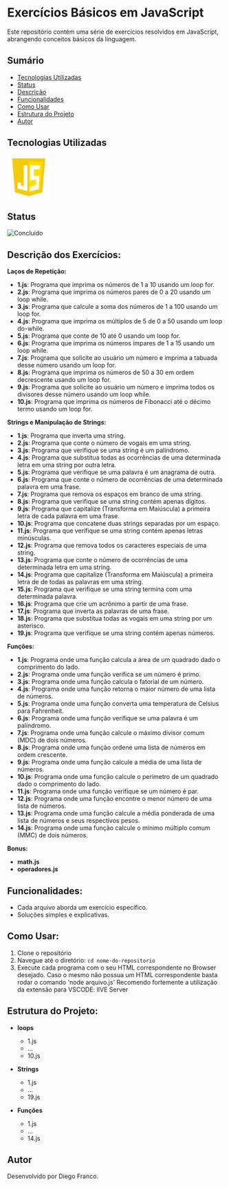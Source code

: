 # Exercícios Básicos em JavaScript

Este repositório contém uma série de exercícios resolvidos em JavaScript, abrangendo conceitos básicos da linguagem.

## Sumário

- [Tecnologias Utilizadas](#tecnologias-utilizadas)
- [Status](#status)
- [Descrição](#descrição)
- [Funcionalidades](#funcionalidades)
- [Como Usar](#como-usar)
- [Estrutura do Projeto](#estrutura-do-projeto)
- [Autor](#autor)

## Tecnologias Utilizadas

<div style="display: flex; flex-direction: row;">
  <div style="margin-right: 20px; display: flex; justify-content: flex-start;">
    <img src="img/js.png" alt="Logo JS" width="100"/>
  </div>
</div>

## Status

<!-- ![Em Desenvolvimento](http://img.shields.io/static/v1?label=STATUS&message=EM%20DESENVOLVIMENTO&color=RED&style=for-the-badge) -->

![Concluído](http://img.shields.io/static/v1?label=STATUS&message=CONCLUIDO&color=GREEN&style=for-the-badge)

## Descrição dos Exercícios:

**Laços de Repetição:**

- **1.js**: Programa que imprima os números de 1 a 10 usando um loop for.
- **2.js**: Programa que imprima os números pares de 0 a 20 usando um loop while.
- **3.js**: Programa que calcule a soma dos números de 1 a 100 usando um loop for.
- **4.js**: Programa que imprima os múltiplos de 5 de 0 a 50 usando um loop do-while.
- **5.js**: Programa que conte de 10 até 0 usando um loop for.
- **6.js**: Programa que imprima os números ímpares de 1 a 15 usando um loop while.
- **7.js**: Programa que solicite ao usuário um número e imprima a tabuada desse número usando um loop for.
- **8.js**: Programa que imprima os números de 50 a 30 em ordem decrescente usando um loop for.
- **9.js**: Programa que solicite ao usuário um número e imprima todos os divisores desse número usando um loop while.
- **10.js**: Programa que imprima os números de Fibonacci até o décimo termo usando um loop for.

**Strings e Manipulação de Strings:**

- **1.js**: Programa que inverta uma string.
- **2.js**: Programa que conte o número de vogais em uma string.
- **3.js**: Programa que verifique se uma string é um palíndromo.
- **4.js**: Programa que substitua todas as ocorrências de uma determinada letra em uma string por outra letra.
- **5.js**: Programa que verifique se uma palavra é um anagrama de outra.
- **6.js**: Programa que conte o número de ocorrências de uma determinada palavra em uma frase.
- **7.js**: Programa que remova os espaços em branco de uma string.
- **8.js**: Programa que verifique se uma string contém apenas dígitos.
- **9.js**: Programa que capitalize (Transforma em Maiúscula) a primeira letra de cada palavra em uma frase.
- **10.js**: Programa que concatene duas strings separadas por um espaço.
- **11.js**: Programa que verifique se uma string contém apenas letras minúsculas.
- **12.js**: Programa que remova todos os caracteres especiais de uma string.
- **13.js**: Programa que conte o número de ocorrências de uma determinada letra em uma string.
- **14.js**: Programa que capitalize (Transforma em Maiúscula) a primeira letra de de todas as palavras em uma string.
- **15.js**: Programa que verifique se uma string termina com uma determinada palavra.
- **16.js**: Programa que crie um acrônimo a partir de uma frase.
- **17.js**: Programa que inverta as palavras de uma frase.
- **18.js**: Programa que substitua todas as vogais em uma string por um asterisco.
- **19.js**: Programa que verifique se uma string contém apenas números.

**Funções:**

- **1.js**: Programa onde uma função calcula a área de um quadrado dado o comprimento do lado.
- **2.js**: Programa onde uma função verifica se um número é primo.
- **3.js**: Programa onde uma função calcula o fatorial de um número.
- **4.js**: Programa onde uma função retorna o maior número de uma lista de números.
- **5.js**: Programa onde uma função converta uma temperatura de Celsius para Fahrenheit.
- **6.js**: Programa onde uma função verifique se uma palavra é um palíndromo.
- **7.js**: Programa onde uma função calcule o máximo divisor comum (MDC) de dois números.
- **8.js**: Programa onde uma função ordene uma lista de números em ordem crescente.
- **9.js**: Programa onde uma função calcule a média de uma lista de números.
- **10.js**: Programa onde uma função calcule o perímetro de um quadrado dado o comprimento do lado.
- **11.js**: Programa onde uma função verifique se um número é par.
- **12.js**: Programa onde uma função encontre o menor número de uma lista de números.
- **13.js**: Programa onde uma função calcule a média ponderada de uma lista de números e seus respectivos pesos.
- **14.js**: Programa onde uma função calcule o mínimo múltiplo comum (MMC) de dois números.

**Bonus:**

- **math.js**
- **operadores.js**

## Funcionalidades:

- Cada arquivo aborda um exercício específico.
- Soluções simples e explicativas.

## Como Usar:

1. Clone o repositório
2. Navegue até o diretório: `cd nome-do-repositorio`
3. Execute cada programa com o seu HTML correspondente no Browser desejado.
   Caso o mesmo não possua um HTML correspondente basta rodar o comando 'node arquivo.js'
   Recomendo fortemente a utilização da extensão para VSCODE: lIVE Server

## Estrutura do Projeto:

- **loops**

  - 1.js
  - ...
  - 10.js

- **Strings**

  - 1.js
  - ...
  - 19.js

- **Funções**
  - 1.js
  - ...
  - 14.js

## Autor

Desenvolvido por Diego Franco.
